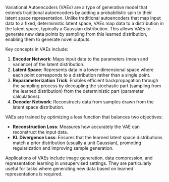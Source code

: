 Variational Autoencoders (VAEs) are a type of generative model that extends traditional autoencoders by adding a probabilistic spin to their latent space representation. Unlike traditional autoencoders that map input data to a fixed, deterministic latent space, VAEs map data to a distribution in the latent space, typically a Gaussian distribution. This allows VAEs to generate new data points by sampling from this learned distribution, enabling them to generate novel outputs.

Key concepts in VAEs include:
1. **Encoder Network**: Maps input data to the parameters (mean and variance) of the latent distribution.
2. **Latent Space**: Represents data in a lower-dimensional space where each point corresponds to a distribution rather than a single point.
3. **Reparameterization Trick**: Enables efficient backpropagation through the sampling process by decoupling the stochastic part (sampling from the learned distribution) from the deterministic part (parameter calculations).
4. **Decoder Network**: Reconstructs data from samples drawn from the latent space distribution.

VAEs are trained by optimizing a loss function that balances two objectives:
- **Reconstruction Loss**: Measures how accurately the VAE can reconstruct the input data.
- **KL Divergence Loss**: Ensures that the learned latent space distributions match a prior distribution (usually a unit Gaussian), promoting regularization and improving sample generation.

Applications of VAEs include image generation, data compression, and representation learning in unsupervised settings. They are particularly useful for tasks where generating new data based on learned representations is required.

    
         
